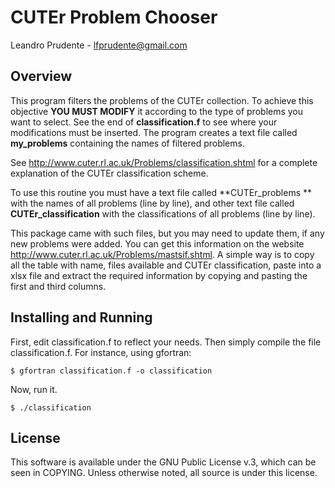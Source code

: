 CUTEr Problem Chooser
=====================

Leandro Prudente - lfprudente@gmail.com

Overview
--------

This program filters the problems of the CUTEr collection.
To achieve this objective **YOU MUST MODIFY** it according
to the type of problems you want to select.
See the end of __classification.f__ to see where your
modifications must be inserted.
The program creates a text file called **my\_problems**
containing the names of filtered problems.

See http://www.cuter.rl.ac.uk/Problems/classification.shtml for
a complete explanation of the CUTEr classification scheme.

To use this routine you must have a text file called **CUTEr\_problems **
with the names of all problems (line by line), and other text
file called **CUTEr\_classification** with the classifications of
all problems (line by line). 

This package came with such files, but you may need to update them, if
any new problems were added.
You can get this information on the
website http://www.cuter.rl.ac.uk/Problems/mastsif.shtml.
A simple way is to copy all the table with name, files
available and CUTEr classification, paste into a xlsx file
and extract the required information by copying and pasting the
first and third columns.

Installing and Running
----------------------

First, edit classification.f to reflect your needs. Then
simply compile the file classification.f. For instance, using
gfortran:

    $ gfortran classification.f -o classification

Now, run it.

    $ ./classification

License
-------

This software is available under the GNU Public License v.3,
which can be seen in COPYING.
Unless otherwise noted, all source is under this license.
